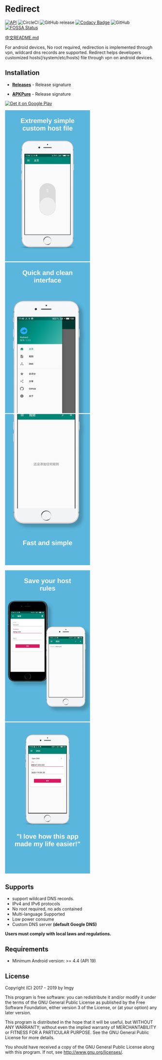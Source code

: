 # Redirect

[![API](https://img.shields.io/badge/API-19%2B-brightgreen.svg?style=flat)](https://android-arsenal.com/api?level=19)
![CircleCI](https://img.shields.io/circleci/build/github/lmgy/Redirect)
![GitHub release](https://img.shields.io/github/release/lmgy/Redirect)
[![Codacy Badge](https://api.codacy.com/project/badge/Grade/fbe1ad1b9bb34f05b119c1e39e0ef070)](https://www.codacy.com/app/lmgy/Redirect?utm_source=github.com&amp;utm_medium=referral&amp;utm_content=lmgy/Redirect&amp;utm_campaign=Badge_Grade)
![GitHub](https://img.shields.io/github/license/lmgy/Redirect)
[![FOSSA Status](https://app.fossa.com/api/projects/git%2Bgithub.com%2Flmgy%2FRedirect.svg?type=shield)](https://app.fossa.com/projects/git%2Bgithub.com%2Flmgy%2FRedirect?ref=badge_shield)

[中文README.md](/README-Zh.md)

For android devices, No root required, redirection is implemented through vpn, wildcard dns records are supported. Redirect helps developers customized hosts(/system/etc/hosts) file through vpn on android devices.

## Installation

* __[Releases](https://github.com/lmgy/Redirect/releases)__ - Release signature

* __[APKPure](https://apkpure.com/redirect/com.lmgy.redirect)__ - Release signature

[<img alt='Get it on Google Play'
      src='https://play.google.com/intl/en_us/badges/images/generic/en_badge_web_generic.png'
      height="80">](https://play.google.com/store/apps/details?id=com.lmgy.redirect)

<img src="screenshots/0.jpg" width="280"/>  <img src="screenshots/1.jpg" width="280"/>  <img src="screenshots/2.jpg" width="280"/>

<img src="screenshots/3.jpg" width="280"/>  <img src="screenshots/4.jpg" width="280"/>

## Supports

* support wildcard DNS records.
* IPv4 and IPv6 protocols
* No root required, no ads contained
* Multi-language Supported
* Low power consume
* Custom DNS server __(default Google DNS)__

__Users must comply with local laws and regulations.__

## Requirements

* Minimum Android version: >= 4.4 (API 19)

## License

Copyright (C) 2017 - 2019 by lmgy

This program is free software: you can redistribute it and/or modify
it under the terms of the GNU General Public License as published by
the Free Software Foundation, either version 3 of the License, or
(at your option) any later version.

This program is distributed in the hope that it will be useful,
but WITHOUT ANY WARRANTY; without even the implied warranty of
MERCHANTABILITY or FITNESS FOR A PARTICULAR PURPOSE.  See the
GNU General Public License for more details.

You should have received a copy of the GNU General Public License
along with this program. If not, see <http://www.gnu.org/licenses/>.
